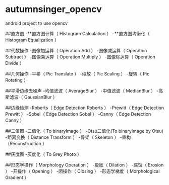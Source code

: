 # autumnsinger_opencv
android project to use opencv


##直方图
-**直方图计算（ Histogram Calculation ）
-**直方图均衡化（ Histogram Equalization ）


##代数操作
-图像加运算（ Operation Add ）
-图像减运算（ Operation Subtract ）
-图像乘运算（ Operation Multiply ）
-图像除运算（ Operation Divide ）

##几何操作
-平移（ Pic Translate ）
-缩放（ Pic Scaling ）
-旋转（ Pic Rotating ）


##平滑边缘去噪声
-均值滤波（ AverageBlur ）
-中值滤波（ MedianBlur ）
-高斯滤波（ GaussianBlur ）


##边缘检测
-Roberts（ Edge Detection Roberts ）
-Prewitt（ Edge Detection Prewitt ）
-Sobel（ Edge Detection Sobel ）
-Canny（ Edge Detection Canny ）


##二值图
-二值化（ To binaryImage ）
-Otsu二值化(To binaryImage by Otsu)
-距离变换（ Distance Transform ）
-骨架（ Skeleton ）
-重构（Reconstruction ）


##灰度图
-灰度化（ To Grey Photo ）


##形态学操作（ Morphology Operation ）
-膨胀（ Dilation ）
-腐蚀（ Erosion ）
-开操作（ Opening ）
-闭操作（ Closing ）
-形态学梯度（ Morphological Gradient ）

